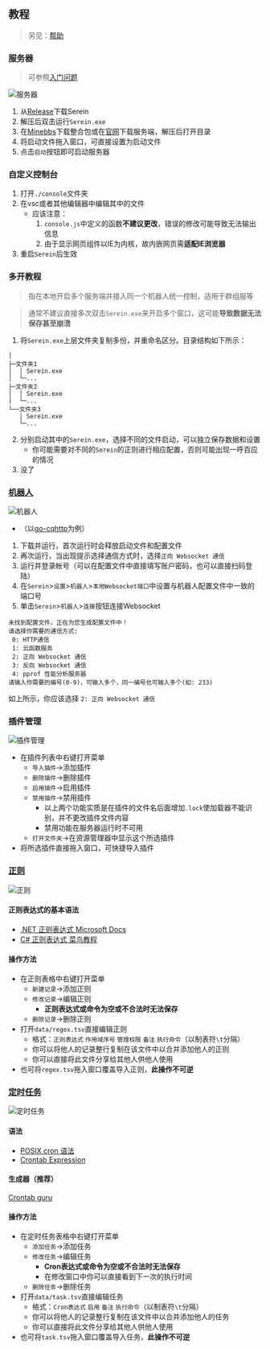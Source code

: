 ## 教程
> 另见：[帮助](Help.md)

### 服务器
>可参照[入门问题](Help.md#入门问题)

![服务器](imgs/console.png)

1. 从[Release](https://github.com/Zaitonn/Serein/releases/latest)下载Serein
2. 解压后双击运行`Serein.exe`
3. 在[Minebbs](https://www.minebbs.com/)下载整合包或在[官网](https://www.minecraft.net/zh-hans/download/server/bedrock)下载服务端，解压后打开目录
4. 将启动文件拖入窗口，可直接设置为启动文件
5. 点击`启动`按钮即可启动服务器

### 自定义控制台
1. 打开`./console`文件夹
2. 在vsc或者其他编辑器中编辑其中的文件
   - 应该注意：
      1. `console.js`中定义的函数**不建议更改**，错误的修改可能导致无法输出信息
      2. 由于显示网页组件以IE为内核，故内嵌网页需**适配IE浏览器**
3. 重启`Serein`后生效



### 多开教程

> 指在本地开启多个服务端并接入同一个机器人统一控制，适用于群组服等   

> 通常不建议直接多次双击`Serein.exe`来开启多个窗口，这可能**导致数据无法保存甚至崩溃**

1. 将`Serein.exe`上层文件夹复制多份，并重命名区分。目录结构如下所示：

```
│
├─文件夹1
│  │ Serein.exe  
│  └─...
├─文件夹2
│  │ Serein.exe  
│  └─...
└──文件夹3
   │ Serein.exe  
   └─...
```
2. 分别启动其中的`Serein.exe`，选择不同的文件启动，可以独立保存数据和设置
   - 你可能需要对不同的`Serein`的正则进行相应配置，否则可能出现一呼百应的情况
3. 没了

### [机器人](Bot.md)

![机器人](imgs/bot.png)
- （以[go-cqhttp](https://github.com/Mrs4s/go-cqhttp)为例）
1. 下载并运行，首次运行时会释放启动文件和配置文件
2. 再次运行，当出现提示选择通信方式时，选择``正向 Websocket 通信``
4. 运行并登录帐号（可以在配置文件中直接填写账户密码，也可以直接扫码登陆）
5. 在``Serein``>``设置``>``机器人``>``本地Websocket端口``中设置与机器人配置文件中一致的端口号  
6. 单击``Serein``>``机器人``>``连接``按钮连接Websocket

```
未找到配置文件，正在为您生成配置文件中！  
请选择你需要的通信方式:  
 0: HTTP通信  
 1: 云函数服务  
 2: 正向 Websocket 通信
 3: 反向 Websocket 通信  
 4: pprof 性能分析服务器  
请输入你需要的编号(0-9)，可输入多个，同一编号也可输入多个(如: 233)
```
如上所示，你应该选择 `2: 正向 Websocket 通信`

### 插件管理
![插件管理](imgs/plugin.png)

-  在插件列表中右键打开菜单
   - `导入插件`→添加插件
   - `删除插件`→删除插件
   - `启用插件`→启用插件
   - `禁用插件`→禁用插件
     - 以上两个功能实质是在插件的文件名后面增加`.lock`使加载器不能识别，并不更改插件文件内容
     - 禁用功能在服务器运行时不可用
   - `打开文件夹`→在资源管理器中显示这个所选插件
- 将所选插件直接拖入窗口，可快捷导入插件


### [正则](Regex.md)
![正则](imgs/regex.png)

#### 正则表达式的基本语法  
- [.NET 正则表达式  Microsoft Docs](https://docs.microsoft.com/zh-cn/dotnet/standard/base-types/regular-expressions)  
- [C# 正则表达式  菜鸟教程](https://www.runoob.com/csharp/csharp-regular-expressions.html)

#### 操作方法
- 在正则表格中右键打开菜单
    - `新建记录`→添加正则
    - `修改记录`→编辑正则
      - __正则表达式或命令为空或不合法时无法保存__
    - `删除记录`→删除正则
- 打开`data/regex.tsv`直接编辑正则
    - 格式：`正则表达式` `作用域序号` `管理权限` `备注` `执行命令`（以制表符`\t`分隔）
    - 你可以将他人的记录整行复制在该文件中以合并添加他人的正则
    - 你可以直接将此文件分享给其他人供他人使用
- 也可将`regex.tsv`拖入窗口覆盖导入正则，**此操作不可逆**

### [定时任务](Schedule.md)
![定时任务](imgs/task.png)
#### 语法
- [POSIX cron 语法](https://pubs.opengroup.org/onlinepubs/9699919799/utilities/crontab.html#tag_20_25_07)
- [Crontab Expression](https://github.com/atifaziz/NCrontab/wiki/Crontab-Expression) 


#### 生成器（推荐）
[Crontab guru](https://crontab.guru/)

#### 操作方法
- 在定时任务表格中右键打开菜单
    - `添加任务`→添加任务
    - `修改任务`→编辑任务
      - __Cron表达式或命令为空或不合法时无法保存__
      - 在修改窗口中你可以直接看到下一次的执行时间
    - `删除任务`→删除任务
- 打开`data/task.tsv`直接编辑任务
    - 格式：`Cron表达式` `启用` `备注` `执行命令`（以制表符`\t`分隔）
    - 你可以将他人的记录整行复制在该文件中以合并添加他人的任务
    - 你可以直接将此文件分享给其他人供他人使用
- 也可将`task.tsv`拖入窗口覆盖导入任务，**此操作不可逆**